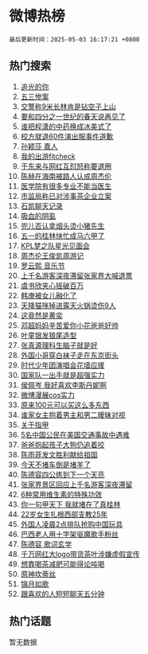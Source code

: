 # 微博热榜

`最后更新时间：2025-05-03 16:17:21 +0800`

## 热门搜索

1. [追光的你](https://m.weibo.cn/search?containerid=100103type%3D1%26t%3D10%26q%3D%23%E8%BF%BD%E5%85%89%E7%9A%84%E4%BD%A0%23&stream_entry_id=51&isnewpage=1&extparam=seat%3D1%26c_type%3D51%26q%3D%2523%25E8%25BF%25BD%25E5%2585%2589%25E7%259A%2584%25E4%25BD%25A0%2523%26dgr%3D0%26pos%3D0%26stream_entry_id%3D51%26filter_type%3Drealtimehot%26cate%3D10103%26display_time%3D1746260240%26pre_seqid%3D174626024040702743451152)
1. [五三惨案](https://m.weibo.cn/search?containerid=100103type%3D1%26t%3D10%26q%3D%23%E4%BA%94%E4%B8%89%E6%83%A8%E6%A1%88%23&stream_entry_id=31&isnewpage=1&extparam=seat%3D1%26c_type%3D31%26realpos%3D1%26cate%3D5001%26stream_entry_id%3D31%26flag%3D2%26pos%3D0%26dgr%3D0%26band_rank%3D1%26lcate%3D5001%26filter_type%3Drealtimehot%26q%3D%2523%25E4%25BA%2594%25E4%25B8%2589%25E6%2583%25A8%25E6%25A1%2588%2523%26display_time%3D1746260240%26pre_seqid%3D174626024040702743451152)
1. [交警称9米长林肯是钻空子上山](https://m.weibo.cn/search?containerid=100103type%3D1%26t%3D10%26q%3D%23%E4%BA%A4%E8%AD%A6%E7%A7%B09%E7%B1%B3%E9%95%BF%E6%9E%97%E8%82%AF%E6%98%AF%E9%92%BB%E7%A9%BA%E5%AD%90%E4%B8%8A%E5%B1%B1%23&stream_entry_id=31&isnewpage=1&extparam=seat%3D1%26c_type%3D31%26realpos%3D2%26cate%3D5001%26stream_entry_id%3D31%26flag%3D0%26pos%3D1%26dgr%3D0%26band_rank%3D2%26lcate%3D5001%26filter_type%3Drealtimehot%26q%3D%2523%25E4%25BA%25A4%25E8%25AD%25A6%25E7%25A7%25B09%25E7%25B1%25B3%25E9%2595%25BF%25E6%259E%2597%25E8%2582%25AF%25E6%2598%25AF%25E9%2592%25BB%25E7%25A9%25BA%25E5%25AD%2590%25E4%25B8%258A%25E5%25B1%25B1%2523%26display_time%3D1746260240%26pre_seqid%3D174626024040702743451152)
1. [要和四分之一世纪的春天说再见了](https://m.weibo.cn/search?containerid=100103type%3D1%26t%3D10%26q%3D%23%E8%A6%81%E5%92%8C%E5%9B%9B%E5%88%86%E4%B9%8B%E4%B8%80%E4%B8%96%E7%BA%AA%E7%9A%84%E6%98%A5%E5%A4%A9%E8%AF%B4%E5%86%8D%E8%A7%81%E4%BA%86%23&stream_entry_id=31&isnewpage=1&extparam=seat%3D1%26c_type%3D31%26realpos%3D3%26cate%3D5001%26stream_entry_id%3D31%26flag%3D0%26pos%3D2%26dgr%3D0%26band_rank%3D3%26lcate%3D5001%26filter_type%3Drealtimehot%26q%3D%2523%25E8%25A6%2581%25E5%2592%258C%25E5%259B%259B%25E5%2588%2586%25E4%25B9%258B%25E4%25B8%2580%25E4%25B8%2596%25E7%25BA%25AA%25E7%259A%2584%25E6%2598%25A5%25E5%25A4%25A9%25E8%25AF%25B4%25E5%2586%258D%25E8%25A7%2581%25E4%25BA%2586%2523%26display_time%3D1746260240%26pre_seqid%3D174626024040702743451152)
1. [谁把程潇的中药换成冰美式了](https://m.weibo.cn/search?containerid=100103type%3D1%26t%3D10%26q%3D%E8%B0%81%E6%8A%8A%E7%A8%8B%E6%BD%87%E7%9A%84%E4%B8%AD%E8%8D%AF%E6%8D%A2%E6%88%90%E5%86%B0%E7%BE%8E%E5%BC%8F%E4%BA%86&stream_entry_id=31&isnewpage=1&extparam=seat%3D1%26c_type%3D31%26realpos%3D4%26cate%3D5001%26stream_entry_id%3D31%26flag%3D1%26pos%3D3%26dgr%3D0%26band_rank%3D4%26lcate%3D5001%26filter_type%3Drealtimehot%26q%3D%25E8%25B0%2581%25E6%258A%258A%25E7%25A8%258B%25E6%25BD%2587%25E7%259A%2584%25E4%25B8%25AD%25E8%258D%25AF%25E6%258D%25A2%25E6%2588%2590%25E5%2586%25B0%25E7%25BE%258E%25E5%25BC%258F%25E4%25BA%2586%26display_time%3D1746260240%26pre_seqid%3D174626024040702743451152)
1. [校方就退60件演出服事件道歉](https://m.weibo.cn/search?containerid=100103type%3D1%26t%3D10%26q%3D%23%E6%A0%A1%E6%96%B9%E5%B0%B1%E9%80%8060%E4%BB%B6%E6%BC%94%E5%87%BA%E6%9C%8D%E4%BA%8B%E4%BB%B6%E9%81%93%E6%AD%89%23&stream_entry_id=31&isnewpage=1&extparam=seat%3D1%26c_type%3D31%26realpos%3D5%26cate%3D5001%26stream_entry_id%3D31%26flag%3D0%26pos%3D4%26dgr%3D0%26band_rank%3D5%26lcate%3D5001%26filter_type%3Drealtimehot%26q%3D%2523%25E6%25A0%25A1%25E6%2596%25B9%25E5%25B0%25B1%25E9%2580%258060%25E4%25BB%25B6%25E6%25BC%2594%25E5%2587%25BA%25E6%259C%258D%25E4%25BA%258B%25E4%25BB%25B6%25E9%2581%2593%25E6%25AD%2589%2523%26display_time%3D1746260240%26pre_seqid%3D174626024040702743451152)
1. [孙颖莎 嘉人](https://m.weibo.cn/search?containerid=100103type%3D1%26t%3D10%26q%3D%E5%AD%99%E9%A2%96%E8%8E%8E+%E5%98%89%E4%BA%BA&stream_entry_id=31&isnewpage=1&extparam=seat%3D1%26c_type%3D31%26realpos%3D6%26cate%3D5001%26stream_entry_id%3D31%26flag%3D0%26pos%3D5%26dgr%3D0%26band_rank%3D6%26lcate%3D5001%26filter_type%3Drealtimehot%26q%3D%25E5%25AD%2599%25E9%25A2%2596%25E8%258E%258E%2520%25E5%2598%2589%25E4%25BA%25BA%26display_time%3D1746260240%26pre_seqid%3D174626024040702743451152)
1. [我的出游fitcheck](https://m.weibo.cn/search?containerid=100103type%3D1%26t%3D10%26q%3D%23%E6%88%91%E7%9A%84%E5%87%BA%E6%B8%B8fitcheck%23&stream_entry_id=31&isnewpage=1&extparam=seat%3D1%26c_type%3D31%26q%3D%2523%25E6%2588%2591%25E7%259A%2584%25E5%2587%25BA%25E6%25B8%25B8fitcheck%2523%26is_ad_pos%3D1%26cate%3D5001%26adid%3D284853%26stream_entry_id%3D31%26dgr%3D0%26lcate%3D5001%26filter_type%3Drealtimehot%26band_rank%3D7%26pos%3D6%26display_time%3D1746260240%26pre_seqid%3D174626024040702743451152)
1. [于东来与网红互怼怒称要退圈](https://m.weibo.cn/search?containerid=100103type%3D1%26t%3D10%26q%3D%23%E4%BA%8E%E4%B8%9C%E6%9D%A5%E4%B8%8E%E7%BD%91%E7%BA%A2%E4%BA%92%E6%80%BC%E6%80%92%E7%A7%B0%E8%A6%81%E9%80%80%E5%9C%88%23&stream_entry_id=31&isnewpage=1&extparam=seat%3D1%26c_type%3D31%26realpos%3D7%26cate%3D5001%26stream_entry_id%3D31%26flag%3D1%26pos%3D7%26dgr%3D0%26band_rank%3D7%26lcate%3D5001%26filter_type%3Drealtimehot%26q%3D%2523%25E4%25BA%258E%25E4%25B8%259C%25E6%259D%25A5%25E4%25B8%258E%25E7%25BD%2591%25E7%25BA%25A2%25E4%25BA%2592%25E6%2580%25BC%25E6%2580%2592%25E7%25A7%25B0%25E8%25A6%2581%25E9%2580%2580%25E5%259C%2588%2523%26display_time%3D1746260240%26pre_seqid%3D174626024040702743451152)
1. [陈赫在海南被路人认成周杰伦](https://m.weibo.cn/search?containerid=100103type%3D1%26t%3D10%26q%3D%E9%99%88%E8%B5%AB%E5%9C%A8%E6%B5%B7%E5%8D%97%E8%A2%AB%E8%B7%AF%E4%BA%BA%E8%AE%A4%E6%88%90%E5%91%A8%E6%9D%B0%E4%BC%A6&stream_entry_id=31&isnewpage=1&extparam=seat%3D1%26c_type%3D31%26realpos%3D8%26cate%3D5001%26stream_entry_id%3D31%26flag%3D1%26pos%3D8%26dgr%3D0%26band_rank%3D8%26lcate%3D5001%26filter_type%3Drealtimehot%26q%3D%25E9%2599%2588%25E8%25B5%25AB%25E5%259C%25A8%25E6%25B5%25B7%25E5%258D%2597%25E8%25A2%25AB%25E8%25B7%25AF%25E4%25BA%25BA%25E8%25AE%25A4%25E6%2588%2590%25E5%2591%25A8%25E6%259D%25B0%25E4%25BC%25A6%26display_time%3D1746260240%26pre_seqid%3D174626024040702743451152)
1. [医学院有很多专业不能当医生](https://m.weibo.cn/search?containerid=100103type%3D1%26t%3D10%26q%3D%E5%8C%BB%E5%AD%A6%E9%99%A2%E6%9C%89%E5%BE%88%E5%A4%9A%E4%B8%93%E4%B8%9A%E4%B8%8D%E8%83%BD%E5%BD%93%E5%8C%BB%E7%94%9F&stream_entry_id=31&isnewpage=1&extparam=seat%3D1%26c_type%3D31%26realpos%3D9%26cate%3D5001%26stream_entry_id%3D31%26flag%3D1%26pos%3D9%26dgr%3D0%26band_rank%3D9%26lcate%3D5001%26filter_type%3Drealtimehot%26q%3D%25E5%258C%25BB%25E5%25AD%25A6%25E9%2599%25A2%25E6%259C%2589%25E5%25BE%2588%25E5%25A4%259A%25E4%25B8%2593%25E4%25B8%259A%25E4%25B8%258D%25E8%2583%25BD%25E5%25BD%2593%25E5%258C%25BB%25E7%2594%259F%26display_time%3D1746260240%26pre_seqid%3D174626024040702743451152)
1. [市监局称已对涉事茶企业立案](https://m.weibo.cn/search?containerid=100103type%3D1%26t%3D10%26q%3D%23%E5%B8%82%E7%9B%91%E5%B1%80%E7%A7%B0%E5%B7%B2%E5%AF%B9%E6%B6%89%E4%BA%8B%E8%8C%B6%E4%BC%81%E4%B8%9A%E7%AB%8B%E6%A1%88%23&stream_entry_id=31&isnewpage=1&extparam=seat%3D1%26c_type%3D31%26realpos%3D10%26cate%3D5001%26stream_entry_id%3D31%26flag%3D1%26pos%3D10%26dgr%3D0%26band_rank%3D10%26lcate%3D5001%26filter_type%3Drealtimehot%26q%3D%2523%25E5%25B8%2582%25E7%259B%2591%25E5%25B1%2580%25E7%25A7%25B0%25E5%25B7%25B2%25E5%25AF%25B9%25E6%25B6%2589%25E4%25BA%258B%25E8%258C%25B6%25E4%25BC%2581%25E4%25B8%259A%25E7%25AB%258B%25E6%25A1%2588%2523%26display_time%3D1746260240%26pre_seqid%3D174626024040702743451152)
1. [石凯聊天记录](https://m.weibo.cn/search?containerid=100103type%3D1%26t%3D10%26q%3D%E7%9F%B3%E5%87%AF%E8%81%8A%E5%A4%A9%E8%AE%B0%E5%BD%95&stream_entry_id=31&isnewpage=1&extparam=seat%3D1%26c_type%3D31%26realpos%3D11%26cate%3D5001%26stream_entry_id%3D31%26flag%3D2%26pos%3D11%26dgr%3D0%26band_rank%3D11%26lcate%3D5001%26filter_type%3Drealtimehot%26q%3D%25E7%259F%25B3%25E5%2587%25AF%25E8%2581%258A%25E5%25A4%25A9%25E8%25AE%25B0%25E5%25BD%2595%26display_time%3D1746260240%26pre_seqid%3D174626024040702743451152)
1. [吸血的阴虱](https://m.weibo.cn/search?containerid=100103type%3D1%26t%3D10%26q%3D%E5%90%B8%E8%A1%80%E7%9A%84%E9%98%B4%E8%99%B1&stream_entry_id=31&isnewpage=1&extparam=seat%3D1%26c_type%3D31%26realpos%3D12%26cate%3D5001%26stream_entry_id%3D31%26flag%3D1%26pos%3D12%26dgr%3D0%26band_rank%3D12%26lcate%3D5001%26filter_type%3Drealtimehot%26q%3D%25E5%2590%25B8%25E8%25A1%2580%25E7%259A%2584%25E9%2598%25B4%25E8%2599%25B1%26display_time%3D1746260240%26pre_seqid%3D174626024040702743451152)
1. [兜儿否认拿烟头烫小猪先生](https://m.weibo.cn/search?containerid=100103type%3D1%26t%3D10%26q%3D%23%E5%85%9C%E5%84%BF%E5%90%A6%E8%AE%A4%E6%8B%BF%E7%83%9F%E5%A4%B4%E7%83%AB%E5%B0%8F%E7%8C%AA%E5%85%88%E7%94%9F%23&stream_entry_id=31&isnewpage=1&extparam=seat%3D1%26c_type%3D31%26realpos%3D13%26cate%3D5001%26stream_entry_id%3D31%26flag%3D1%26pos%3D13%26dgr%3D0%26band_rank%3D13%26lcate%3D5001%26filter_type%3Drealtimehot%26q%3D%2523%25E5%2585%259C%25E5%2584%25BF%25E5%2590%25A6%25E8%25AE%25A4%25E6%258B%25BF%25E7%2583%259F%25E5%25A4%25B4%25E7%2583%25AB%25E5%25B0%258F%25E7%258C%25AA%25E5%2585%2588%25E7%2594%259F%2523%26display_time%3D1746260240%26pre_seqid%3D174626024040702743451152)
1. [五一的桂林快忙成马六甲了](https://m.weibo.cn/search?containerid=100103type%3D1%26t%3D10%26q%3D%E4%BA%94%E4%B8%80%E7%9A%84%E6%A1%82%E6%9E%97%E5%BF%AB%E5%BF%99%E6%88%90%E9%A9%AC%E5%85%AD%E7%94%B2%E4%BA%86&stream_entry_id=31&isnewpage=1&extparam=seat%3D1%26c_type%3D31%26realpos%3D14%26cate%3D5001%26stream_entry_id%3D31%26flag%3D0%26pos%3D14%26dgr%3D0%26band_rank%3D14%26lcate%3D5001%26filter_type%3Drealtimehot%26q%3D%25E4%25BA%2594%25E4%25B8%2580%25E7%259A%2584%25E6%25A1%2582%25E6%259E%2597%25E5%25BF%25AB%25E5%25BF%2599%25E6%2588%2590%25E9%25A9%25AC%25E5%2585%25AD%25E7%2594%25B2%25E4%25BA%2586%26display_time%3D1746260240%26pre_seqid%3D174626024040702743451152)
1. [KPL梦之队星光见面会](https://m.weibo.cn/search?containerid=100103type%3D1%26t%3D10%26q%3D%23KPL%E6%A2%A6%E4%B9%8B%E9%98%9F%E6%98%9F%E5%85%89%E8%A7%81%E9%9D%A2%E4%BC%9A%23&stream_entry_id=31&isnewpage=1&extparam=seat%3D1%26c_type%3D31%26realpos%3D15%26cate%3D5001%26adid%3D285039%26stream_entry_id%3D31%26flag%3D1%26pos%3D15%26dgr%3D0%26band_rank%3D15%26lcate%3D5001%26filter_type%3Drealtimehot%26q%3D%2523KPL%25E6%25A2%25A6%25E4%25B9%258B%25E9%2598%259F%25E6%2598%259F%25E5%2585%2589%25E8%25A7%2581%25E9%259D%25A2%25E4%25BC%259A%2523%26display_time%3D1746260240%26pre_seqid%3D174626024040702743451152)
1. [周杰伦王俊凯周游记](https://m.weibo.cn/search?containerid=100103type%3D1%26t%3D10%26q%3D%23%E5%91%A8%E6%9D%B0%E4%BC%A6%E7%8E%8B%E4%BF%8A%E5%87%AF%E5%91%A8%E6%B8%B8%E8%AE%B0%23&stream_entry_id=31&isnewpage=1&extparam=seat%3D1%26c_type%3D31%26realpos%3D16%26cate%3D5001%26stream_entry_id%3D31%26flag%3D1%26pos%3D16%26dgr%3D0%26band_rank%3D16%26lcate%3D5001%26filter_type%3Drealtimehot%26q%3D%2523%25E5%2591%25A8%25E6%259D%25B0%25E4%25BC%25A6%25E7%258E%258B%25E4%25BF%258A%25E5%2587%25AF%25E5%2591%25A8%25E6%25B8%25B8%25E8%25AE%25B0%2523%26display_time%3D1746260240%26pre_seqid%3D174626024040702743451152)
1. [罗云熙 音乐节](https://m.weibo.cn/search?containerid=100103type%3D1%26t%3D10%26q%3D%E7%BD%97%E4%BA%91%E7%86%99+%E9%9F%B3%E4%B9%90%E8%8A%82&stream_entry_id=31&isnewpage=1&extparam=seat%3D1%26c_type%3D31%26realpos%3D17%26cate%3D5001%26stream_entry_id%3D31%26flag%3D1%26pos%3D17%26dgr%3D0%26band_rank%3D17%26lcate%3D5001%26filter_type%3Drealtimehot%26q%3D%25E7%25BD%2597%25E4%25BA%2591%25E7%2586%2599%2520%25E9%259F%25B3%25E4%25B9%2590%25E8%258A%2582%26display_time%3D1746260240%26pre_seqid%3D174626024040702743451152)
1. [上千名游客深夜滞留张家界大喊退票](https://m.weibo.cn/search?containerid=100103type%3D1%26t%3D10%26q%3D%23%E4%B8%8A%E5%8D%83%E5%90%8D%E6%B8%B8%E5%AE%A2%E6%B7%B1%E5%A4%9C%E6%BB%9E%E7%95%99%E5%BC%A0%E5%AE%B6%E7%95%8C%E5%A4%A7%E5%96%8A%E9%80%80%E7%A5%A8%23&stream_entry_id=31&isnewpage=1&extparam=seat%3D1%26c_type%3D31%26realpos%3D18%26cate%3D5001%26stream_entry_id%3D31%26flag%3D1%26pos%3D18%26dgr%3D0%26band_rank%3D18%26lcate%3D5001%26filter_type%3Drealtimehot%26q%3D%2523%25E4%25B8%258A%25E5%258D%2583%25E5%2590%258D%25E6%25B8%25B8%25E5%25AE%25A2%25E6%25B7%25B1%25E5%25A4%259C%25E6%25BB%259E%25E7%2595%2599%25E5%25BC%25A0%25E5%25AE%25B6%25E7%2595%258C%25E5%25A4%25A7%25E5%2596%258A%25E9%2580%2580%25E7%25A5%25A8%2523%26display_time%3D1746260240%26pre_seqid%3D174626024040702743451152)
1. [虞书欣夹心摇破百万](https://m.weibo.cn/search?containerid=100103type%3D1%26t%3D10%26q%3D%23%E8%99%9E%E4%B9%A6%E6%AC%A3%E5%A4%B9%E5%BF%83%E6%91%87%E7%A0%B4%E7%99%BE%E4%B8%87%23&stream_entry_id=31&isnewpage=1&extparam=seat%3D1%26c_type%3D31%26realpos%3D19%26cate%3D5001%26stream_entry_id%3D31%26flag%3D0%26pos%3D19%26dgr%3D0%26band_rank%3D19%26lcate%3D5001%26filter_type%3Drealtimehot%26q%3D%2523%25E8%2599%259E%25E4%25B9%25A6%25E6%25AC%25A3%25E5%25A4%25B9%25E5%25BF%2583%25E6%2591%2587%25E7%25A0%25B4%25E7%2599%25BE%25E4%25B8%2587%2523%26display_time%3D1746260240%26pre_seqid%3D174626024040702743451152)
1. [韩庚被女儿融化了](https://m.weibo.cn/search?containerid=100103type%3D1%26t%3D10%26q%3D%E9%9F%A9%E5%BA%9A%E8%A2%AB%E5%A5%B3%E5%84%BF%E8%9E%8D%E5%8C%96%E4%BA%86&stream_entry_id=31&isnewpage=1&extparam=seat%3D1%26c_type%3D31%26realpos%3D20%26cate%3D5001%26stream_entry_id%3D31%26flag%3D1%26pos%3D20%26dgr%3D0%26band_rank%3D20%26lcate%3D5001%26filter_type%3Drealtimehot%26q%3D%25E9%259F%25A9%25E5%25BA%259A%25E8%25A2%25AB%25E5%25A5%25B3%25E5%2584%25BF%25E8%259E%258D%25E5%258C%2596%25E4%25BA%2586%26display_time%3D1746260240%26pre_seqid%3D174626024040702743451152)
1. [天降猫咪掉进露天火锅烫伤9人](https://m.weibo.cn/search?containerid=100103type%3D1%26t%3D10%26q%3D%23%E5%A4%A9%E9%99%8D%E7%8C%AB%E5%92%AA%E6%8E%89%E8%BF%9B%E9%9C%B2%E5%A4%A9%E7%81%AB%E9%94%85%E7%83%AB%E4%BC%A49%E4%BA%BA%23&stream_entry_id=31&isnewpage=1&extparam=seat%3D1%26c_type%3D31%26realpos%3D21%26cate%3D5001%26stream_entry_id%3D31%26flag%3D0%26pos%3D21%26dgr%3D0%26band_rank%3D21%26lcate%3D5001%26filter_type%3Drealtimehot%26q%3D%2523%25E5%25A4%25A9%25E9%2599%258D%25E7%258C%25AB%25E5%2592%25AA%25E6%258E%2589%25E8%25BF%259B%25E9%259C%25B2%25E5%25A4%25A9%25E7%2581%25AB%25E9%2594%2585%25E7%2583%25AB%25E4%25BC%25A49%25E4%25BA%25BA%2523%26display_time%3D1746260240%26pre_seqid%3D174626024040702743451152)
1. [这竟然是黄奕](https://m.weibo.cn/search?containerid=100103type%3D1%26t%3D10%26q%3D%E8%BF%99%E7%AB%9F%E7%84%B6%E6%98%AF%E9%BB%84%E5%A5%95&stream_entry_id=31&isnewpage=1&extparam=seat%3D1%26c_type%3D31%26realpos%3D22%26cate%3D5001%26stream_entry_id%3D31%26flag%3D0%26pos%3D22%26dgr%3D0%26band_rank%3D22%26lcate%3D5001%26filter_type%3Drealtimehot%26q%3D%25E8%25BF%2599%25E7%25AB%259F%25E7%2584%25B6%25E6%2598%25AF%25E9%25BB%2584%25E5%25A5%2595%26display_time%3D1746260240%26pre_seqid%3D174626024040702743451152)
1. [邓超妈妈辛苦爱你小花爸爸好帅](https://m.weibo.cn/search?containerid=100103type%3D1%26t%3D10%26q%3D%23%E9%82%93%E8%B6%85%E5%A6%88%E5%A6%88%E8%BE%9B%E8%8B%A6%E7%88%B1%E4%BD%A0%E5%B0%8F%E8%8A%B1%E7%88%B8%E7%88%B8%E5%A5%BD%E5%B8%85%23&stream_entry_id=31&isnewpage=1&extparam=seat%3D1%26c_type%3D31%26realpos%3D23%26cate%3D5001%26stream_entry_id%3D31%26flag%3D0%26pos%3D23%26dgr%3D0%26band_rank%3D23%26lcate%3D5001%26filter_type%3Drealtimehot%26q%3D%2523%25E9%2582%2593%25E8%25B6%2585%25E5%25A6%2588%25E5%25A6%2588%25E8%25BE%259B%25E8%258B%25A6%25E7%2588%25B1%25E4%25BD%25A0%25E5%25B0%258F%25E8%258A%25B1%25E7%2588%25B8%25E7%2588%25B8%25E5%25A5%25BD%25E5%25B8%2585%2523%26display_time%3D1746260240%26pre_seqid%3D174626024040702743451152)
1. [叶童银发狼尾造型](https://m.weibo.cn/search?containerid=100103type%3D1%26t%3D10%26q%3D%23%E5%8F%B6%E7%AB%A5%E9%93%B6%E5%8F%91%E7%8B%BC%E5%B0%BE%E9%80%A0%E5%9E%8B%23&stream_entry_id=31&isnewpage=1&extparam=seat%3D1%26c_type%3D31%26realpos%3D24%26cate%3D5001%26stream_entry_id%3D31%26flag%3D0%26pos%3D24%26dgr%3D0%26band_rank%3D24%26lcate%3D5001%26filter_type%3Drealtimehot%26q%3D%2523%25E5%258F%25B6%25E7%25AB%25A5%25E9%2593%25B6%25E5%258F%2591%25E7%258B%25BC%25E5%25B0%25BE%25E9%2580%25A0%25E5%259E%258B%2523%26display_time%3D1746260240%26pre_seqid%3D174626024040702743451152)
1. [张真源理科生脑子就是好](https://m.weibo.cn/search?containerid=100103type%3D1%26t%3D10%26q%3D%E5%BC%A0%E7%9C%9F%E6%BA%90%E7%90%86%E7%A7%91%E7%94%9F%E8%84%91%E5%AD%90%E5%B0%B1%E6%98%AF%E5%A5%BD&stream_entry_id=31&isnewpage=1&extparam=seat%3D1%26c_type%3D31%26realpos%3D25%26cate%3D5001%26stream_entry_id%3D31%26flag%3D1%26pos%3D25%26dgr%3D0%26band_rank%3D25%26lcate%3D5001%26filter_type%3Drealtimehot%26q%3D%25E5%25BC%25A0%25E7%259C%259F%25E6%25BA%2590%25E7%2590%2586%25E7%25A7%2591%25E7%2594%259F%25E8%2584%2591%25E5%25AD%2590%25E5%25B0%25B1%25E6%2598%25AF%25E5%25A5%25BD%26display_time%3D1746260240%26pre_seqid%3D174626024040702743451152)
1. [外国小哥穿白袜子走在东京街头](https://m.weibo.cn/search?containerid=100103type%3D1%26t%3D10%26q%3D%E5%A4%96%E5%9B%BD%E5%B0%8F%E5%93%A5%E7%A9%BF%E7%99%BD%E8%A2%9C%E5%AD%90%E8%B5%B0%E5%9C%A8%E4%B8%9C%E4%BA%AC%E8%A1%97%E5%A4%B4&stream_entry_id=31&isnewpage=1&extparam=seat%3D1%26c_type%3D31%26realpos%3D26%26cate%3D5001%26stream_entry_id%3D31%26flag%3D1%26pos%3D26%26dgr%3D0%26band_rank%3D26%26lcate%3D5001%26filter_type%3Drealtimehot%26q%3D%25E5%25A4%2596%25E5%259B%25BD%25E5%25B0%258F%25E5%2593%25A5%25E7%25A9%25BF%25E7%2599%25BD%25E8%25A2%259C%25E5%25AD%2590%25E8%25B5%25B0%25E5%259C%25A8%25E4%25B8%259C%25E4%25BA%25AC%25E8%25A1%2597%25E5%25A4%25B4%26display_time%3D1746260240%26pre_seqid%3D174626024040702743451152)
1. [时代少年团演唱会花墙应援](https://m.weibo.cn/search?containerid=100103type%3D1%26t%3D10%26q%3D%23%E6%97%B6%E4%BB%A3%E5%B0%91%E5%B9%B4%E5%9B%A2%E6%BC%94%E5%94%B1%E4%BC%9A%E8%8A%B1%E5%A2%99%E5%BA%94%E6%8F%B4%23&stream_entry_id=31&isnewpage=1&extparam=seat%3D1%26c_type%3D31%26realpos%3D27%26cate%3D5001%26stream_entry_id%3D31%26flag%3D1%26pos%3D27%26dgr%3D0%26band_rank%3D27%26lcate%3D5001%26filter_type%3Drealtimehot%26q%3D%2523%25E6%2597%25B6%25E4%25BB%25A3%25E5%25B0%2591%25E5%25B9%25B4%25E5%259B%25A2%25E6%25BC%2594%25E5%2594%25B1%25E4%25BC%259A%25E8%258A%25B1%25E5%25A2%2599%25E5%25BA%2594%25E6%258F%25B4%2523%26display_time%3D1746260240%26pre_seqid%3D174626024040702743451152)
1. [国家队一出手就是超强实力](https://m.weibo.cn/search?containerid=100103type%3D1%26t%3D10%26q%3D%23%E5%9B%BD%E5%AE%B6%E9%98%9F%E4%B8%80%E5%87%BA%E6%89%8B%E5%B0%B1%E6%98%AF%E8%B6%85%E5%BC%BA%E5%AE%9E%E5%8A%9B%23&stream_entry_id=31&isnewpage=1&extparam=seat%3D1%26c_type%3D31%26realpos%3D28%26cate%3D5001%26stream_entry_id%3D31%26flag%3D1%26pos%3D28%26dgr%3D0%26band_rank%3D28%26lcate%3D5001%26filter_type%3Drealtimehot%26q%3D%2523%25E5%259B%25BD%25E5%25AE%25B6%25E9%2598%259F%25E4%25B8%2580%25E5%2587%25BA%25E6%2589%258B%25E5%25B0%25B1%25E6%2598%25AF%25E8%25B6%2585%25E5%25BC%25BA%25E5%25AE%259E%25E5%258A%259B%2523%26display_time%3D1746260240%26pre_seqid%3D174626024040702743451152)
1. [侯佩岑 我好喜欢李斯丹妮啊](https://m.weibo.cn/search?containerid=100103type%3D1%26t%3D10%26q%3D%E4%BE%AF%E4%BD%A9%E5%B2%91+%E6%88%91%E5%A5%BD%E5%96%9C%E6%AC%A2%E6%9D%8E%E6%96%AF%E4%B8%B9%E5%A6%AE%E5%95%8A&stream_entry_id=31&isnewpage=1&extparam=seat%3D1%26c_type%3D31%26realpos%3D29%26cate%3D5001%26stream_entry_id%3D31%26flag%3D1%26pos%3D29%26dgr%3D0%26band_rank%3D29%26lcate%3D5001%26filter_type%3Drealtimehot%26q%3D%25E4%25BE%25AF%25E4%25BD%25A9%25E5%25B2%2591%2520%25E6%2588%2591%25E5%25A5%25BD%25E5%2596%259C%25E6%25AC%25A2%25E6%259D%258E%25E6%2596%25AF%25E4%25B8%25B9%25E5%25A6%25AE%25E5%2595%258A%26display_time%3D1746260240%26pre_seqid%3D174626024040702743451152)
1. [微博漫展cos实力](https://m.weibo.cn/search?containerid=100103type%3D1%26t%3D10%26q%3D%23%E5%BE%AE%E5%8D%9A%E6%BC%AB%E5%B1%95cos%E5%AE%9E%E5%8A%9B%23&stream_entry_id=31&isnewpage=1&extparam=seat%3D1%26c_type%3D31%26realpos%3D30%26cate%3D5001%26stream_entry_id%3D31%26flag%3D1%26pos%3D30%26dgr%3D0%26band_rank%3D30%26lcate%3D5001%26filter_type%3Drealtimehot%26q%3D%2523%25E5%25BE%25AE%25E5%258D%259A%25E6%25BC%25AB%25E5%25B1%2595cos%25E5%25AE%259E%25E5%258A%259B%2523%26display_time%3D1746260240%26pre_seqid%3D174626024040702743451152)
1. [原来100元可以买这么多东西](https://m.weibo.cn/search?containerid=100103type%3D1%26t%3D10%26q%3D%E5%8E%9F%E6%9D%A5100%E5%85%83%E5%8F%AF%E4%BB%A5%E4%B9%B0%E8%BF%99%E4%B9%88%E5%A4%9A%E4%B8%9C%E8%A5%BF&stream_entry_id=31&isnewpage=1&extparam=seat%3D1%26c_type%3D31%26realpos%3D31%26cate%3D5001%26stream_entry_id%3D31%26flag%3D0%26pos%3D31%26dgr%3D0%26band_rank%3D31%26lcate%3D5001%26filter_type%3Drealtimehot%26q%3D%25E5%258E%259F%25E6%259D%25A5100%25E5%2585%2583%25E5%258F%25AF%25E4%25BB%25A5%25E4%25B9%25B0%25E8%25BF%2599%25E4%25B9%2588%25E5%25A4%259A%25E4%25B8%259C%25E8%25A5%25BF%26display_time%3D1746260240%26pre_seqid%3D174626024040702743451152)
1. [谁家女主抱着男主和男二暧昧对视](https://m.weibo.cn/search?containerid=100103type%3D1%26t%3D10%26q%3D%E8%B0%81%E5%AE%B6%E5%A5%B3%E4%B8%BB%E6%8A%B1%E7%9D%80%E7%94%B7%E4%B8%BB%E5%92%8C%E7%94%B7%E4%BA%8C%E6%9A%A7%E6%98%A7%E5%AF%B9%E8%A7%86&stream_entry_id=31&isnewpage=1&extparam=seat%3D1%26c_type%3D31%26realpos%3D32%26cate%3D5001%26stream_entry_id%3D31%26flag%3D1%26pos%3D32%26dgr%3D0%26band_rank%3D32%26lcate%3D5001%26filter_type%3Drealtimehot%26q%3D%25E8%25B0%2581%25E5%25AE%25B6%25E5%25A5%25B3%25E4%25B8%25BB%25E6%258A%25B1%25E7%259D%2580%25E7%2594%25B7%25E4%25B8%25BB%25E5%2592%258C%25E7%2594%25B7%25E4%25BA%258C%25E6%259A%25A7%25E6%2598%25A7%25E5%25AF%25B9%25E8%25A7%2586%26display_time%3D1746260240%26pre_seqid%3D174626024040702743451152)
1. [关于指甲](https://m.weibo.cn/search?containerid=100103type%3D1%26t%3D10%26q%3D%E5%85%B3%E4%BA%8E%E6%8C%87%E7%94%B2&stream_entry_id=31&isnewpage=1&extparam=seat%3D1%26c_type%3D31%26realpos%3D33%26cate%3D5001%26stream_entry_id%3D31%26flag%3D1%26pos%3D33%26dgr%3D0%26band_rank%3D33%26lcate%3D5001%26filter_type%3Drealtimehot%26q%3D%25E5%2585%25B3%25E4%25BA%258E%25E6%258C%2587%25E7%2594%25B2%26display_time%3D1746260240%26pre_seqid%3D174626024040702743451152)
1. [5名中国公民在美国交通事故中遇难](https://m.weibo.cn/search?containerid=100103type%3D1%26t%3D10%26q%3D%235%E5%90%8D%E4%B8%AD%E5%9B%BD%E5%85%AC%E6%B0%91%E5%9C%A8%E7%BE%8E%E5%9B%BD%E4%BA%A4%E9%80%9A%E4%BA%8B%E6%95%85%E4%B8%AD%E9%81%87%E9%9A%BE%23&stream_entry_id=31&isnewpage=1&extparam=seat%3D1%26c_type%3D31%26realpos%3D34%26cate%3D5001%26stream_entry_id%3D31%26flag%3D0%26pos%3D34%26dgr%3D0%26band_rank%3D34%26lcate%3D5001%26filter_type%3Drealtimehot%26q%3D%25235%25E5%2590%258D%25E4%25B8%25AD%25E5%259B%25BD%25E5%2585%25AC%25E6%25B0%2591%25E5%259C%25A8%25E7%25BE%258E%25E5%259B%25BD%25E4%25BA%25A4%25E9%2580%259A%25E4%25BA%258B%25E6%2595%2585%25E4%25B8%25AD%25E9%2581%2587%25E9%259A%25BE%2523%26display_time%3D1746260240%26pre_seqid%3D174626024040702743451152)
1. [爸爸抱起孩子大狗仍追着咬](https://m.weibo.cn/search?containerid=100103type%3D1%26t%3D10%26q%3D%23%E7%88%B8%E7%88%B8%E6%8A%B1%E8%B5%B7%E5%AD%A9%E5%AD%90%E5%A4%A7%E7%8B%97%E4%BB%8D%E8%BF%BD%E7%9D%80%E5%92%AC%23&stream_entry_id=31&isnewpage=1&extparam=seat%3D1%26c_type%3D31%26realpos%3D35%26cate%3D5001%26stream_entry_id%3D31%26flag%3D1%26pos%3D35%26dgr%3D0%26band_rank%3D35%26lcate%3D5001%26filter_type%3Drealtimehot%26q%3D%2523%25E7%2588%25B8%25E7%2588%25B8%25E6%258A%25B1%25E8%25B5%25B7%25E5%25AD%25A9%25E5%25AD%2590%25E5%25A4%25A7%25E7%258B%2597%25E4%25BB%258D%25E8%25BF%25BD%25E7%259D%2580%25E5%2592%25AC%2523%26display_time%3D1746260240%26pre_seqid%3D174626024040702743451152)
1. [陈雨菲发文胜利献给祖国](https://m.weibo.cn/search?containerid=100103type%3D1%26t%3D10%26q%3D%E9%99%88%E9%9B%A8%E8%8F%B2%E5%8F%91%E6%96%87%E8%83%9C%E5%88%A9%E7%8C%AE%E7%BB%99%E7%A5%96%E5%9B%BD&stream_entry_id=31&isnewpage=1&extparam=seat%3D1%26c_type%3D31%26realpos%3D36%26cate%3D5001%26stream_entry_id%3D31%26flag%3D1%26pos%3D36%26dgr%3D0%26band_rank%3D36%26lcate%3D5001%26filter_type%3Drealtimehot%26q%3D%25E9%2599%2588%25E9%259B%25A8%25E8%258F%25B2%25E5%258F%2591%25E6%2596%2587%25E8%2583%259C%25E5%2588%25A9%25E7%258C%25AE%25E7%25BB%2599%25E7%25A5%2596%25E5%259B%25BD%26display_time%3D1746260240%26pre_seqid%3D174626024040702743451152)
1. [今天不堵车倒是堵羊了](https://m.weibo.cn/search?containerid=100103type%3D1%26t%3D10%26q%3D%23%E4%BB%8A%E5%A4%A9%E4%B8%8D%E5%A0%B5%E8%BD%A6%E5%80%92%E6%98%AF%E5%A0%B5%E7%BE%8A%E4%BA%86%23&stream_entry_id=31&isnewpage=1&extparam=seat%3D1%26c_type%3D31%26realpos%3D37%26cate%3D5001%26stream_entry_id%3D31%26flag%3D1%26pos%3D37%26dgr%3D0%26band_rank%3D37%26lcate%3D5001%26filter_type%3Drealtimehot%26q%3D%2523%25E4%25BB%258A%25E5%25A4%25A9%25E4%25B8%258D%25E5%25A0%25B5%25E8%25BD%25A6%25E5%2580%2592%25E6%2598%25AF%25E5%25A0%25B5%25E7%25BE%258A%25E4%25BA%2586%2523%26display_time%3D1746260240%26pre_seqid%3D174626024040702743451152)
1. [陈德容四公练到下一个天亮](https://m.weibo.cn/search?containerid=100103type%3D1%26t%3D10%26q%3D%E9%99%88%E5%BE%B7%E5%AE%B9%E5%9B%9B%E5%85%AC%E7%BB%83%E5%88%B0%E4%B8%8B%E4%B8%80%E4%B8%AA%E5%A4%A9%E4%BA%AE&stream_entry_id=31&isnewpage=1&extparam=seat%3D1%26c_type%3D31%26realpos%3D38%26cate%3D5001%26stream_entry_id%3D31%26flag%3D0%26pos%3D38%26dgr%3D0%26band_rank%3D38%26lcate%3D5001%26filter_type%3Drealtimehot%26q%3D%25E9%2599%2588%25E5%25BE%25B7%25E5%25AE%25B9%25E5%259B%259B%25E5%2585%25AC%25E7%25BB%2583%25E5%2588%25B0%25E4%25B8%258B%25E4%25B8%2580%25E4%25B8%25AA%25E5%25A4%25A9%25E4%25BA%25AE%26display_time%3D1746260240%26pre_seqid%3D174626024040702743451152)
1. [张家界景区回应上千名游客深夜滞留](https://m.weibo.cn/search?containerid=100103type%3D1%26t%3D10%26q%3D%23%E5%BC%A0%E5%AE%B6%E7%95%8C%E6%99%AF%E5%8C%BA%E5%9B%9E%E5%BA%94%E4%B8%8A%E5%8D%83%E5%90%8D%E6%B8%B8%E5%AE%A2%E6%B7%B1%E5%A4%9C%E6%BB%9E%E7%95%99%23&stream_entry_id=31&isnewpage=1&extparam=seat%3D1%26c_type%3D31%26realpos%3D39%26cate%3D5001%26stream_entry_id%3D31%26flag%3D1%26pos%3D39%26dgr%3D0%26band_rank%3D39%26lcate%3D5001%26filter_type%3Drealtimehot%26q%3D%2523%25E5%25BC%25A0%25E5%25AE%25B6%25E7%2595%258C%25E6%2599%25AF%25E5%258C%25BA%25E5%259B%259E%25E5%25BA%2594%25E4%25B8%258A%25E5%258D%2583%25E5%2590%258D%25E6%25B8%25B8%25E5%25AE%25A2%25E6%25B7%25B1%25E5%25A4%259C%25E6%25BB%259E%25E7%2595%2599%2523%26display_time%3D1746260240%26pre_seqid%3D174626024040702743451152)
1. [6种常用维生素的特殊功效](https://m.weibo.cn/search?containerid=100103type%3D1%26t%3D10%26q%3D6%E7%A7%8D%E5%B8%B8%E7%94%A8%E7%BB%B4%E7%94%9F%E7%B4%A0%E7%9A%84%E7%89%B9%E6%AE%8A%E5%8A%9F%E6%95%88&stream_entry_id=31&isnewpage=1&extparam=seat%3D1%26c_type%3D31%26realpos%3D40%26cate%3D5001%26stream_entry_id%3D31%26flag%3D1%26pos%3D40%26dgr%3D0%26band_rank%3D40%26lcate%3D5001%26filter_type%3Drealtimehot%26q%3D6%25E7%25A7%258D%25E5%25B8%25B8%25E7%2594%25A8%25E7%25BB%25B4%25E7%2594%259F%25E7%25B4%25A0%25E7%259A%2584%25E7%2589%25B9%25E6%25AE%258A%25E5%258A%259F%25E6%2595%2588%26display_time%3D1746260240%26pre_seqid%3D174626024040702743451152)
1. [你一句甲天下 我就堵在了真桂林](https://m.weibo.cn/search?containerid=100103type%3D1%26t%3D10%26q%3D%E4%BD%A0%E4%B8%80%E5%8F%A5%E7%94%B2%E5%A4%A9%E4%B8%8B+%E6%88%91%E5%B0%B1%E5%A0%B5%E5%9C%A8%E4%BA%86%E7%9C%9F%E6%A1%82%E6%9E%97&stream_entry_id=31&isnewpage=1&extparam=seat%3D1%26c_type%3D31%26realpos%3D41%26cate%3D5001%26stream_entry_id%3D31%26flag%3D0%26pos%3D41%26dgr%3D0%26band_rank%3D41%26lcate%3D5001%26filter_type%3Drealtimehot%26q%3D%25E4%25BD%25A0%25E4%25B8%2580%25E5%258F%25A5%25E7%2594%25B2%25E5%25A4%25A9%25E4%25B8%258B%2520%25E6%2588%2591%25E5%25B0%25B1%25E5%25A0%25B5%25E5%259C%25A8%25E4%25BA%2586%25E7%259C%259F%25E6%25A1%2582%25E6%259E%2597%26display_time%3D1746260240%26pre_seqid%3D174626024040702743451152)
1. [22岁女生扎根西部支教25年](https://m.weibo.cn/search?containerid=100103type%3D1%26t%3D10%26q%3D%2322%E5%B2%81%E5%A5%B3%E7%94%9F%E6%89%8E%E6%A0%B9%E8%A5%BF%E9%83%A8%E6%94%AF%E6%95%9925%E5%B9%B4%23&stream_entry_id=31&isnewpage=1&extparam=seat%3D1%26c_type%3D31%26realpos%3D42%26cate%3D5001%26stream_entry_id%3D31%26flag%3D1%26pos%3D42%26dgr%3D0%26band_rank%3D42%26lcate%3D5001%26filter_type%3Drealtimehot%26q%3D%252322%25E5%25B2%2581%25E5%25A5%25B3%25E7%2594%259F%25E6%2589%258E%25E6%25A0%25B9%25E8%25A5%25BF%25E9%2583%25A8%25E6%2594%25AF%25E6%2595%259925%25E5%25B9%25B4%2523%26display_time%3D1746260240%26pre_seqid%3D174626024040702743451152)
1. [外国人凌晨2点排队抢购中国玩具](https://m.weibo.cn/search?containerid=100103type%3D1%26t%3D10%26q%3D%E5%A4%96%E5%9B%BD%E4%BA%BA%E5%87%8C%E6%99%A82%E7%82%B9%E6%8E%92%E9%98%9F%E6%8A%A2%E8%B4%AD%E4%B8%AD%E5%9B%BD%E7%8E%A9%E5%85%B7&stream_entry_id=31&isnewpage=1&extparam=seat%3D1%26c_type%3D31%26realpos%3D43%26cate%3D5001%26stream_entry_id%3D31%26flag%3D1%26pos%3D43%26dgr%3D0%26band_rank%3D43%26lcate%3D5001%26filter_type%3Drealtimehot%26q%3D%25E5%25A4%2596%25E5%259B%25BD%25E4%25BA%25BA%25E5%2587%258C%25E6%2599%25A82%25E7%2582%25B9%25E6%258E%2592%25E9%2598%259F%25E6%258A%25A2%25E8%25B4%25AD%25E4%25B8%25AD%25E5%259B%25BD%25E7%258E%25A9%25E5%2585%25B7%26display_time%3D1746260240%26pre_seqid%3D174626024040702743451152)
1. [巴西老人用十字架驱魔歌手粉丝](https://m.weibo.cn/search?containerid=100103type%3D1%26t%3D10%26q%3D%E5%B7%B4%E8%A5%BF%E8%80%81%E4%BA%BA%E7%94%A8%E5%8D%81%E5%AD%97%E6%9E%B6%E9%A9%B1%E9%AD%94%E6%AD%8C%E6%89%8B%E7%B2%89%E4%B8%9D&stream_entry_id=31&isnewpage=1&extparam=seat%3D1%26c_type%3D31%26realpos%3D44%26cate%3D5001%26stream_entry_id%3D31%26flag%3D1%26pos%3D44%26dgr%3D0%26band_rank%3D44%26lcate%3D5001%26filter_type%3Drealtimehot%26q%3D%25E5%25B7%25B4%25E8%25A5%25BF%25E8%2580%2581%25E4%25BA%25BA%25E7%2594%25A8%25E5%258D%2581%25E5%25AD%2597%25E6%259E%25B6%25E9%25A9%25B1%25E9%25AD%2594%25E6%25AD%258C%25E6%2589%258B%25E7%25B2%2589%25E4%25B8%259D%26display_time%3D1746260240%26pre_seqid%3D174626024040702743451152)
1. [陈德容 歌词玄学](https://m.weibo.cn/search?containerid=100103type%3D1%26t%3D10%26q%3D%E9%99%88%E5%BE%B7%E5%AE%B9+%E6%AD%8C%E8%AF%8D%E7%8E%84%E5%AD%A6&stream_entry_id=31&isnewpage=1&extparam=seat%3D1%26c_type%3D31%26realpos%3D45%26cate%3D5001%26stream_entry_id%3D31%26flag%3D0%26pos%3D45%26dgr%3D0%26band_rank%3D45%26lcate%3D5001%26filter_type%3Drealtimehot%26q%3D%25E9%2599%2588%25E5%25BE%25B7%25E5%25AE%25B9%2520%25E6%25AD%258C%25E8%25AF%258D%25E7%258E%2584%25E5%25AD%25A6%26display_time%3D1746260240%26pre_seqid%3D174626024040702743451152)
1. [千万网红大logo带货茶叶涉嫌虚假宣传](https://m.weibo.cn/search?containerid=100103type%3D1%26t%3D10%26q%3D%23%E5%8D%83%E4%B8%87%E7%BD%91%E7%BA%A2%E5%A4%A7logo%E5%B8%A6%E8%B4%A7%E8%8C%B6%E5%8F%B6%E6%B6%89%E5%AB%8C%E8%99%9A%E5%81%87%E5%AE%A3%E4%BC%A0%23&stream_entry_id=31&isnewpage=1&extparam=seat%3D1%26c_type%3D31%26realpos%3D46%26cate%3D5001%26stream_entry_id%3D31%26flag%3D0%26pos%3D46%26dgr%3D0%26band_rank%3D46%26lcate%3D5001%26filter_type%3Drealtimehot%26q%3D%2523%25E5%258D%2583%25E4%25B8%2587%25E7%25BD%2591%25E7%25BA%25A2%25E5%25A4%25A7logo%25E5%25B8%25A6%25E8%25B4%25A7%25E8%258C%25B6%25E5%258F%25B6%25E6%25B6%2589%25E5%25AB%258C%25E8%2599%259A%25E5%2581%2587%25E5%25AE%25A3%25E4%25BC%25A0%2523%26display_time%3D1746260240%26pre_seqid%3D174626024040702743451152)
1. [想靠喝茶减肥可能得论吨喝](https://m.weibo.cn/search?containerid=100103type%3D1%26t%3D10%26q%3D%23%E6%83%B3%E9%9D%A0%E5%96%9D%E8%8C%B6%E5%87%8F%E8%82%A5%E5%8F%AF%E8%83%BD%E5%BE%97%E8%AE%BA%E5%90%A8%E5%96%9D%23&stream_entry_id=31&isnewpage=1&extparam=seat%3D1%26c_type%3D31%26realpos%3D47%26cate%3D5001%26stream_entry_id%3D31%26flag%3D1%26pos%3D47%26dgr%3D0%26band_rank%3D47%26lcate%3D5001%26filter_type%3Drealtimehot%26q%3D%2523%25E6%2583%25B3%25E9%259D%25A0%25E5%2596%259D%25E8%258C%25B6%25E5%2587%258F%25E8%2582%25A5%25E5%258F%25AF%25E8%2583%25BD%25E5%25BE%2597%25E8%25AE%25BA%25E5%2590%25A8%25E5%2596%259D%2523%26display_time%3D1746260240%26pre_seqid%3D174626024040702743451152)
1. [原神坎蒂丝](https://m.weibo.cn/search?containerid=100103type%3D1%26t%3D10%26q%3D%E5%8E%9F%E7%A5%9E%E5%9D%8E%E8%92%82%E4%B8%9D&stream_entry_id=31&isnewpage=1&extparam=seat%3D1%26c_type%3D31%26realpos%3D48%26cate%3D5001%26stream_entry_id%3D31%26flag%3D1%26pos%3D48%26dgr%3D0%26band_rank%3D48%26lcate%3D5001%26filter_type%3Drealtimehot%26q%3D%25E5%258E%259F%25E7%25A5%259E%25E5%259D%258E%25E8%2592%2582%25E4%25B8%259D%26display_time%3D1746260240%26pre_seqid%3D174626024040702743451152)
1. [锦月如歌](https://m.weibo.cn/search?containerid=100103type%3D1%26t%3D10%26q%3D%E9%94%A6%E6%9C%88%E5%A6%82%E6%AD%8C&stream_entry_id=31&isnewpage=1&extparam=seat%3D1%26c_type%3D31%26realpos%3D49%26cate%3D5001%26stream_entry_id%3D31%26flag%3D0%26pos%3D49%26dgr%3D0%26band_rank%3D49%26lcate%3D5001%26filter_type%3Drealtimehot%26q%3D%25E9%2594%25A6%25E6%259C%2588%25E5%25A6%2582%25E6%25AD%258C%26display_time%3D1746260240%26pre_seqid%3D174626024040702743451152)
1. [跟喜欢的人短短聊天五分钟](https://m.weibo.cn/search?containerid=100103type%3D1%26t%3D10%26q%3D%E8%B7%9F%E5%96%9C%E6%AC%A2%E7%9A%84%E4%BA%BA%E7%9F%AD%E7%9F%AD%E8%81%8A%E5%A4%A9%E4%BA%94%E5%88%86%E9%92%9F&stream_entry_id=31&isnewpage=1&extparam=seat%3D1%26c_type%3D31%26realpos%3D50%26cate%3D5001%26stream_entry_id%3D31%26flag%3D1%26pos%3D50%26dgr%3D0%26band_rank%3D50%26lcate%3D5001%26filter_type%3Drealtimehot%26q%3D%25E8%25B7%259F%25E5%2596%259C%25E6%25AC%25A2%25E7%259A%2584%25E4%25BA%25BA%25E7%259F%25AD%25E7%259F%25AD%25E8%2581%258A%25E5%25A4%25A9%25E4%25BA%2594%25E5%2588%2586%25E9%2592%259F%26display_time%3D1746260240%26pre_seqid%3D174626024040702743451152)

## 热门话题

暂无数据
